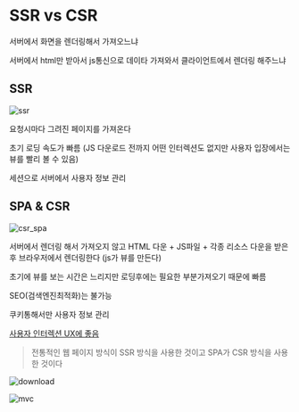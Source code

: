 # SSR vs CSR

서버에서 화면을 렌더링해서 가져오느냐 

서버에서 html만 받아서 js통신으로 데이타 가져와서 클라이언트에서 렌더링 해주느냐

## SSR

![ssr](https://goodgid.github.io/assets/img/posts/ssr_and_csr_1.png)

요청시마다 그려진 페이지를 가져온다 

초기 로딩 속도가 빠름 (JS 다운로드 전까지 어떤 인터렉션도 없지만 사용자 입장에서는 뷰를 빨리 볼 수 있음)

세션으로 서버에서 사용자 정보 관리 

## SPA & CSR 

![csr_spa](https://goodgid.github.io/assets/img/posts/ssr_and_csr_2.png)

서버에서 렌더링 해서 가져오지 않고 HTML 다운 + JS파일 + 각종 리소스 다운을 받은 후 브라우저에서 렌더링한다 (js가 뷰를 만든다)

초기에 뷰를 보는 시간은 느리지만 로딩후에는 필요한 부분가져오기 때문에 빠름

SEO(검색엔진최적화)는 불가능

쿠키통해서만 사용자 정보 관리 

<u>사용자 인터렉션 UX에 좋음</u>

> 전통적인 웹 페이지 방식이 SSR 방식을 사용한 것이고 
> SPA가 CSR 방식을 사용한 것이다





![download](https://goodgid.github.io/assets/img/posts/ssr_and_csr_3.png)



![mvc](https://goodgid.github.io/assets/img/posts/ssr_and_csr_4.png)

